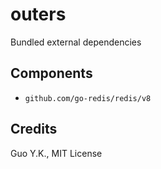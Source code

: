 # outers

Bundled external dependencies

## Components

* `github.com/go-redis/redis/v8`

## Credits

Guo Y.K., MIT License
